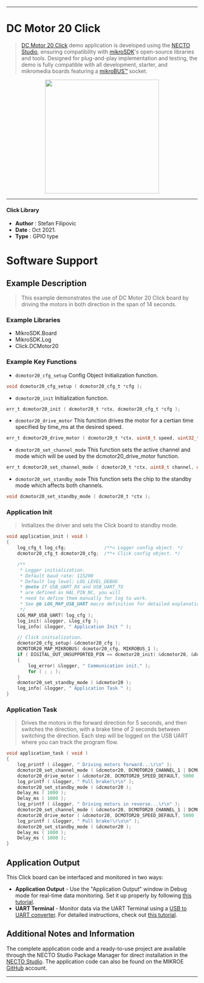 
---
# DC Motor 20 Click

> [DC Motor 20 Click](https://www.mikroe.com/?pid_product=MIKROE-4884) demo application is developed using
the [NECTO Studio](https://www.mikroe.com/necto), ensuring compatibility with [mikroSDK](https://www.mikroe.com/mikrosdk)'s
open-source libraries and tools. Designed for plug-and-play implementation and testing, the demo is fully compatible with
all development, starter, and mikromedia boards featuring a [mikroBUS&trade;](https://www.mikroe.com/mikrobus) socket.

<p align="center">
  <img src="https://www.mikroe.com/?pid_product=MIKROE-4884&image=1" height=300px>
</p>

---

#### Click Library

- **Author**        : Stefan Filipovic
- **Date**          : Oct 2021.
- **Type**          : GPIO type

# Software Support

## Example Description

> This example demonstrates the use of DC Motor 20 Click board by driving the motors in both direction in the span of 14 seconds.

### Example Libraries

- MikroSDK.Board
- MikroSDK.Log
- Click.DCMotor20

### Example Key Functions

- `dcmotor20_cfg_setup` Config Object Initialization function.
```c
void dcmotor20_cfg_setup ( dcmotor20_cfg_t *cfg );
```

- `dcmotor20_init` Initialization function.
```c
err_t dcmotor20_init ( dcmotor20_t *ctx, dcmotor20_cfg_t *cfg );
```

- `dcmotor20_drive_motor` This function drives the motor for a certian time specified by time_ms at the desired speed. 
```c
err_t dcmotor20_drive_motor ( dcmotor20_t *ctx, uint8_t speed, uint32_t time_ms );
```

- `dcmotor20_set_channel_mode` This function sets the active channel and mode which will be used by the dcmotor20_drive_motor function.
```c
err_t dcmotor20_set_channel_mode ( dcmotor20_t *ctx, uint8_t channel, uint8_t mode );
```

- `dcmotor20_set_standby_mode` This function sets the chip to the standby mode which affects both channels.
```c
void dcmotor20_set_standby_mode ( dcmotor20_t *ctx );
```

### Application Init

> Initializes the driver and sets the Click board to standby mode.

```c
void application_init ( void )
{
    log_cfg_t log_cfg;              /**< Logger config object. */
    dcmotor20_cfg_t dcmotor20_cfg;  /**< Click config object. */

    /** 
     * Logger initialization.
     * Default baud rate: 115200
     * Default log level: LOG_LEVEL_DEBUG
     * @note If USB_UART_RX and USB_UART_TX 
     * are defined as HAL_PIN_NC, you will 
     * need to define them manually for log to work. 
     * See @b LOG_MAP_USB_UART macro definition for detailed explanation.
     */
    LOG_MAP_USB_UART( log_cfg );
    log_init( &logger, &log_cfg );
    log_info( &logger, " Application Init " );

    // Click initialization.
    dcmotor20_cfg_setup( &dcmotor20_cfg );
    DCMOTOR20_MAP_MIKROBUS( dcmotor20_cfg, MIKROBUS_1 );
    if ( DIGITAL_OUT_UNSUPPORTED_PIN == dcmotor20_init( &dcmotor20, &dcmotor20_cfg ) ) 
    {
        log_error( &logger, " Communication init." );
        for ( ; ; );
    }
    dcmotor20_set_standby_mode ( &dcmotor20 );
    log_info( &logger, " Application Task " );
}
```

### Application Task

> Drives the motors in the forward direction for 5 seconds, and then switches the direction, with a brake time of 2 seconds between switching the direction.
Each step will be logged on the USB UART where you can track the program flow.

```c
void application_task ( void )
{
    log_printf ( &logger, " Driving motors forward...\r\n" );
    dcmotor20_set_channel_mode ( &dcmotor20, DCMOTOR20_CHANNEL_1 | DCMOTOR20_CHANNEL_2, DCMOTOR20_MODE_FORWARD );
    dcmotor20_drive_motor ( &dcmotor20, DCMOTOR20_SPEED_DEFAULT, 5000 );
    log_printf ( &logger, " Pull brake!\r\n" );
    dcmotor20_set_standby_mode ( &dcmotor20 );
    Delay_ms ( 1000 );
    Delay_ms ( 1000 );
    log_printf ( &logger, " Driving motors in reverse...\r\n" );
    dcmotor20_set_channel_mode ( &dcmotor20, DCMOTOR20_CHANNEL_1 | DCMOTOR20_CHANNEL_2, DCMOTOR20_MODE_REVERSE );
    dcmotor20_drive_motor ( &dcmotor20, DCMOTOR20_SPEED_DEFAULT, 5000 );
    log_printf ( &logger, " Pull brake!\r\n\n" );
    dcmotor20_set_standby_mode ( &dcmotor20 );
    Delay_ms ( 1000 );
    Delay_ms ( 1000 );
}
```

## Application Output

This Click board can be interfaced and monitored in two ways:
- **Application Output** - Use the "Application Output" window in Debug mode for real-time data monitoring.
Set it up properly by following [this tutorial](https://www.youtube.com/watch?v=ta5yyk1Woy4).
- **UART Terminal** - Monitor data via the UART Terminal using
a [USB to UART converter](https://www.mikroe.com/click/interface/usb?interface*=uart,uart). For detailed instructions,
check out [this tutorial](https://help.mikroe.com/necto/v2/Getting%20Started/Tools/UARTTerminalTool).

## Additional Notes and Information

The complete application code and a ready-to-use project are available through the NECTO Studio Package Manager for 
direct installation in the [NECTO Studio](https://www.mikroe.com/necto). The application code can also be found on
the MIKROE [GitHub](https://github.com/MikroElektronika/mikrosdk_click_v2) account.

---
